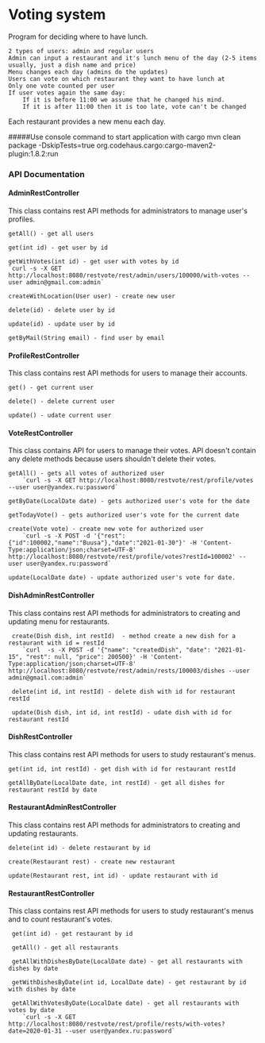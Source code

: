 # Voting system

Program for deciding where to have lunch.

    2 types of users: admin and regular users
    Admin can input a restaurant and it's lunch menu of the day (2-5 items usually, just a dish name and price)
    Menu changes each day (admins do the updates)
    Users can vote on which restaurant they want to have lunch at
    Only one vote counted per user
    If user votes again the same day:
        If it is before 11:00 we assume that he changed his mind.
        If it is after 11:00 then it is too late, vote can't be changed

Each restaurant provides a new menu each day.

#####Use console command to start application with cargo
mvn clean package -DskipTests=true org.codehaus.cargo:cargo-maven2-plugin:1.8.2:run

### API Documentation

#### AdminRestController
This class contains rest API methods for administrators to manage user's profiles. 
    
    getAll() - get all users
    
    get(int id) - get user by id
    
    getWithVotes(int id) - get user with votes by id
    `curl -s -X GET http://localhost:8080/restvote/rest/admin/users/100000/with-votes --user admin@gmail.com:admin`
    
    createWithLocation(User user) - create new user
    
    delete(id) - delete user by id
    
    update(id) - update user by id
    
    getByMail(String email) - find user by email

#### ProfileRestController
This class contains rest API methods for users to manage their accounts.

    get() - get current user
    
    delete() - delete current user
    
    update() - udate current user

#### VoteRestController
This class contains API for users to manage their votes.
API doesn't contain any delete methods because users shouldn't delete their votes.

    getAll() - gets all votes of authorized user
        `curl -s -X GET http://localhost:8080/restvote/rest/profile/votes --user user@yandex.ru:password`
    
    getByDate(LocalDate date) - gets authorized user's vote for the date
    
    getTodayVote() - gets authorized user's vote for the current date
    
    create(Vote vote) - create new vote for authorized user 
        `curl -s -X POST -d '{"rest":{"id":100002,"name":"Buusa"},"date":"2021-01-30"}' -H 'Content-Type:application/json;charset=UTF-8' http://localhost:8080/restvote/rest/profile/votes?restId=100002' --user user@yandex.ru:password`
    
    update(LocalDate date) - update authorized user's vote for date. 

#### DishAdminRestController
This class contains rest API methods for administrators to creating and updating menu for restaurants.
      
     create(Dish dish, int restId)  - method create a new dish for a restaurant with id = restId      
        `curl  -s -X POST -d '{"name": "createdDish", "date": "2021-01-15", "rest": null, "price": 200500}' -H 'Content-Type:application/json;charset=UTF-8' http://localhost:8080/restvote/rest/admin/rests/100003/dishes --user admin@gmail.com:admin`
       
     delete(int id, int restId) - delete dish with id for restaurant restId
      
     update(Dish dish, int id, int restId) - udate dish with id for restaurant restId
       
#### DishRestController
This class contains rest API methods for users to study restaurant's menus.

    get(int id, int restId) - get dish with id for restaurant restId
    
    getAllByDate(LocalDate date, int restId) - get all dishes for restaurant restId by date

#### RestaurantAdminRestController
This class contains rest API methods for administrators to creating and updating restaurants.

    delete(int id) - delete restaurant by id
    
    create(Restaurant rest) - create new restaurant
    
    update(Restaurant rest, int id) - update restaurant with id

#### RestaurantRestController
This class contains rest API methods for users to study restaurant's menus and to count restaurant's votes.    

     get(int id) - get restaurant by id
     
     getAll() - get all restaurants
     
     getAllWithDishesByDate(LocalDate date) - get all restaurants with dishes by date
     
     getWithDishesByDate(int id, LocalDate date) - get restaurant by id with dishes by date
     
     getAllWithVotesByDate(LocalDate date) - get all restaurants with votes by date 
        `curl -s -X GET http://localhost:8080/restvote/rest/profile/rests/with-votes?date=2020-01-31 --user user@yandex.ru:password`